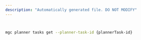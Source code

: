 ```yaml
---
description: "Automatically generated file. DO NOT MODIFY"
---
```


```bash


mgc planner tasks get --planner-task-id {plannerTask-id}

```